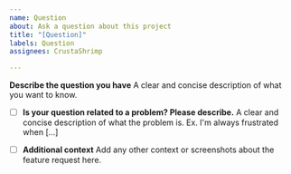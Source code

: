 ```yaml
---
name: Question
about: Ask a question about this project
title: "[Question]"
labels: Question
assignees: CrustaShrimp

---
```


**Describe the question you have**
A clear and concise description of what you want to know.

- [ ] **Is your question related to a problem? Please describe.**
A clear and concise description of what the problem is. Ex. I'm always frustrated when [...]

- [ ] **Additional context**
Add any other context or screenshots about the feature request here.
